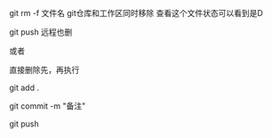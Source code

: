 git rm -f 文件名  git仓库和工作区同时移除 查看这个文件状态可以看到是D

git push   远程也删

或者

直接删除先，再执行

git add . 

git commit  -m "备注"  

git push

